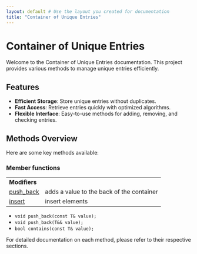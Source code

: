 ```yaml
---
layout: default # Use the layout you created for documentation
title: "Container of Unique Entries"
---
```


<h1>Container of Unique Entries</h1>

<p>Welcome to the Container of Unique Entries documentation. This project provides various methods to manage unique entries efficiently.</p>

<h2>Features</h2>
<ul>
    <li><strong>Efficient Storage</strong>: Store unique entries without duplicates.</li>
    <li><strong>Fast Access</strong>: Retrieve entries quickly with optimized algorithms.</li>
    <li><strong>Flexible Interface</strong>: Easy-to-use methods for adding, removing, and checking entries.</li>
</ul>

<h2>Methods Overview</h2>
<main>
      <section>
<p>Here are some key methods available:</p>
<div class="body-content">
    <h3>
        <span class="headline">
        Member functions
        </span>
    </h3> 
    <table class="t-dsc-begin">
        <tbody>
            <tr class="t-dsc-hitem">
                <td colspan="2"><strong>Modifiers</strong></td>
            </tr>
            <tr>
                <td>
                    <a href="./_docs/push_back">
                        <span>push_back</span>
                    </a>
                </td>
                <td>adds a value to the back of the container </td>
            </tr>
            <tr>
                <td>
                    <a href="./_docs/insert">
                        <span>insert</span>
                    </a>
                </td>
                <td>insert elements </td>
            </tr>
        </tbody>
    </table>
</div>
      </section>
      </main>

<ul>
    <li><code>void push_back(const T& value);</code></li>
    <li><code>void push_back(T&& value);</code></li>
    <li><code>bool contains(const T& value);</code></li>
</ul>

<p>For detailed documentation on each method, please refer to their respective sections.</p>
